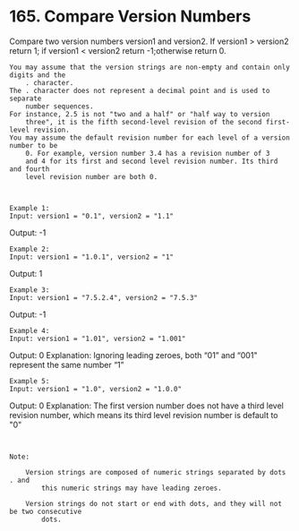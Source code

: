 # 165. Compare Version Numbers

Compare two version numbers version1 and version2.
        If version1 > version2 return 1; if
        version1 < version2 return -1;otherwise
        return 0.

    You may assume that the version strings are non-empty and contain only digits and the
        . character.
    The . character does not represent a decimal point and is used to separate
        number sequences.
    For instance, 2.5 is not "two and a half" or "half way to version
        three", it is the fifth second-level revision of the second first-level revision.
    You may assume the default revision number for each level of a version number to be
        0. For example, version number 3.4 has a revision number of 3
        and 4 for its first and second level revision number. Its third and fourth
        level revision number are both 0.

     

    Example 1:
    Input: version1 = "0.1", version2 = "1.1"
Output: -1

    Example 2:
    Input: version1 = "1.0.1", version2 = "1"
Output: 1

    Example 3:
    Input: version1 = "7.5.2.4", version2 = "7.5.3"
Output: -1

    Example 4:
    Input: version1 = "1.01", version2 = "1.001"
Output: 0
Explanation: Ignoring leading zeroes, both “01” and “001" represent the same number “1”

    Example 5:
    Input: version1 = "1.0", version2 = "1.0.0"
Output: 0
Explanation: The first version number does not have a third level revision number, which means its third level revision number is default to "0"

     

    Note:
    
        Version strings are composed of numeric strings separated by dots . and
            this numeric strings may have leading zeroes.
        
        Version strings do not start or end with dots, and they will not be two consecutive
            dots.